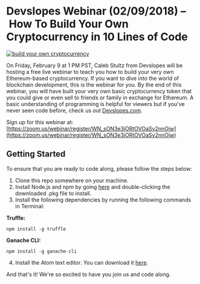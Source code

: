 # Devslopes Webinar (02/09/2018) – How To Build Your Own Cryptocurrency in 10 Lines of Code

[![build your own cryptocurrency](https://i.imgur.com/PxIK0qO.png)](https://zoom.us/webinar/register/WN_sON3e3jORtOVOaSy2nnOjw)

On Friday, February 9 at 1 PM PST, Caleb Stultz from Devslopes will be hosting a free live webinar to teach you how to build your very own Ethereum-based cryptocurrency. If you want to dive into the world of blockchain development, this is the webinar for you. By the end of this webinar, you will have built your very own basic cryptocurrency token that you could give or even sell to friends or family in exchange for Ethereum. A basic understanding of programming is helpful for viewers but if you've never seen code before, check us out [Devslopes.com](www.devslopes.com).

Sign up for this webinar at: [https://zoom.us/webinar/register/WN_sON3e3jORtOVOaSy2nnOjw](https://zoom.us/webinar/register/WN_sON3e3jORtOVOaSy2nnOjw)

## Getting Started

To ensure that you are ready to code along, please follow the steps below:

1. Clone this repo somewhere on your machine.
2. Install Node.js and npm by going [here](https://nodejs.org/dist/v8.9.4/node-v8.9.4.pkg) and double-clicking the downloaded .pkg file to install.
3. Install the following dependencies by running the following commands in Terminal:

**Truffle:**

`npm install -g truffle`

**Ganache CLI:**

`npm install -g ganache-cli`

4. Install the Atom text editor. You can download it [here](https://atom.io).

And that's it! We're so excited to have you join us and code along.
